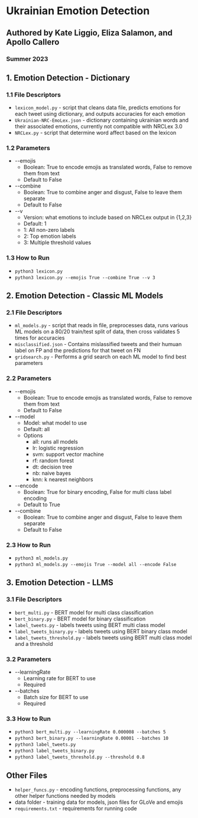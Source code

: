 # Ukrainian Emotion Detection
## Authored by Kate Liggio, Eliza Salamon, and Apollo Callero 
###     Summer 2023


## 1. Emotion Detection - Dictionary
### 1.1 File Descriptors
* `lexicon_model.py` - script that cleans data file, predicts emotions for each tweet using dictionary, and outputs accuracies for each emotion
* `Ukrainian-NRC-EmoLex.json` - dictionary containing ukrainian words and their associated emotions, currently not compatible with NRCLex 3.0
* `NRCLex.py` - script that determine word affect based on the lexicon
### 1.2 Parameters
* --emojis
  * Boolean: True to encode emojis as translated words, False to remove them from text
  * Default to False
* --combine 
  * Boolean: True to combine anger and disgust, False to leave them separate
  * Default to False
* --v
  * Version: what emotions to include based on NRCLex output in {1,2,3}
  * Default: 1
  * 1: All non-zero labels
  * 2: Top emotion labels
  * 3: Multiple threshold values
### 1.3 How to Run
* `python3 lexicon.py`
* `python3 lexicon.py --emojis True --combine True --v 3`
## 2. Emotion Detection - Classic ML Models
### 2.1 File Descriptors
* `ml_models.py` - script that reads in file, preprocesses data, runs various ML models on a 80/20 train/test split of data, then cross validates 5 times for accuracies
* `misclassified.json` -  Contains mislassified tweets and their humuan label on FP and the predictions for that tweet on FN
* `gridsearch.py` - Performs a grid search on each ML model to find best parameters
### 2.2 Parameters
* --emojis
  * Boolean: True to encode emojis as translated words, False to remove them from text
  * Default to False
* --model 
  * Model: what model to use
  * Default: all
  * Options
    * all: runs all models
    * lr: logistic regression
    * svm: support vector machine
    * rf: random forest
    * dt: decision tree
    * nb: naive bayes
    * knn: k nearest neighbors
* --encode
  * Boolean: True for binary encoding, False for multi class label encoding
  * Default to True
* --combine 
  * Boolean: True to combine anger and disgust, False to leave them separate
  * Default to False
### 2.3 How to Run
* `python3 ml_models.py`
* `python3 ml_models.py --emojis True --model all --encode False`
## 3. Emotion Detection - LLMS
### 3.1 File Descriptors
* `bert_multi.py` - BERT model for multi class classification
* `bert_binary.py` - BERT model for binary classification
* `label_tweets.py` - labels tweets using BERT multi class model
* `label_tweets_binary.py` - labels tweets using BERT binary class model
* `label_tweets_threshold.py` - labels tweets using BERT multi class model and a threshold
### 3.2 Parameters
* --learningRate
  * Learning rate for BERT to use
  * Required
* --batches
  * Batch size for BERT to use
  * Required
### 3.3 How to Run
* `python3 bert_multi.py --learningRate 0.000008 --batches 5`
* `python3 bert_binary.py --learningRate 0.00001 --batches 10`
* `python3 label_tweets.py`
* `python3 label_tweets_binary.py`
* `python3 label_tweets_threshold.py --threshold 0.8`

## Other Files
* `helper_funcs.py` - encoding functions, preprocessing functions, any other helper functions needed by models
* data folder - training data for models, json files for GLoVe and emojis
* `requirements.txt` - requirements for running code